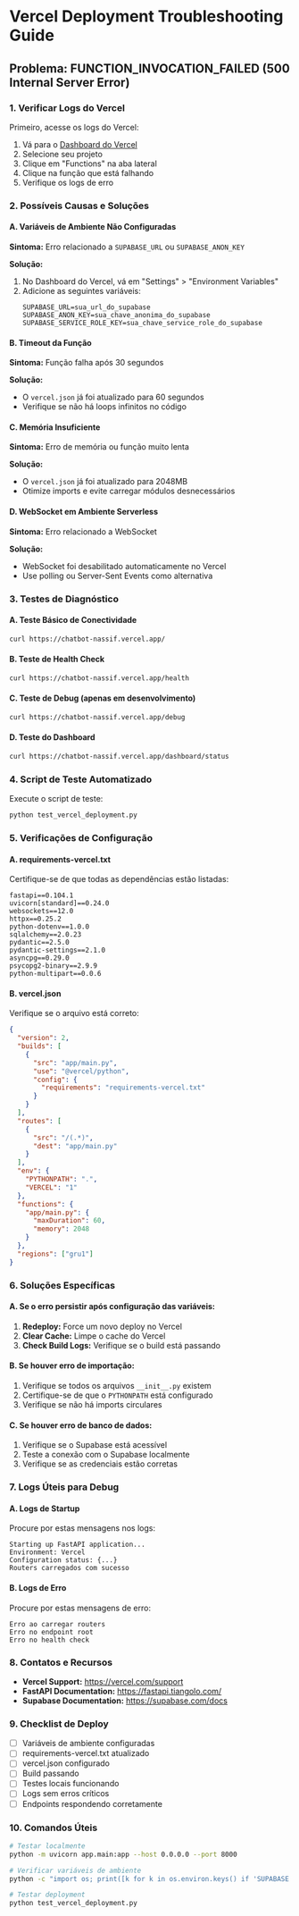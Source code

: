 # Vercel Deployment Troubleshooting Guide

## Problema: FUNCTION_INVOCATION_FAILED (500 Internal Server Error)

### 1. Verificar Logs do Vercel

Primeiro, acesse os logs do Vercel:
1. Vá para o [Dashboard do Vercel](https://vercel.com/dashboard)
2. Selecione seu projeto
3. Clique em "Functions" na aba lateral
4. Clique na função que está falhando
5. Verifique os logs de erro

### 2. Possíveis Causas e Soluções

#### A. Variáveis de Ambiente Não Configuradas

**Sintoma:** Erro relacionado a `SUPABASE_URL` ou `SUPABASE_ANON_KEY`

**Solução:**
1. No Dashboard do Vercel, vá em "Settings" > "Environment Variables"
2. Adicione as seguintes variáveis:
   ```
   SUPABASE_URL=sua_url_do_supabase
   SUPABASE_ANON_KEY=sua_chave_anonima_do_supabase
   SUPABASE_SERVICE_ROLE_KEY=sua_chave_service_role_do_supabase
   ```

#### B. Timeout da Função

**Sintoma:** Função falha após 30 segundos

**Solução:**
- O `vercel.json` já foi atualizado para 60 segundos
- Verifique se não há loops infinitos no código

#### C. Memória Insuficiente

**Sintoma:** Erro de memória ou função muito lenta

**Solução:**
- O `vercel.json` já foi atualizado para 2048MB
- Otimize imports e evite carregar módulos desnecessários

#### D. WebSocket em Ambiente Serverless

**Sintoma:** Erro relacionado a WebSocket

**Solução:**
- WebSocket foi desabilitado automaticamente no Vercel
- Use polling ou Server-Sent Events como alternativa

### 3. Testes de Diagnóstico

#### A. Teste Básico de Conectividade

```bash
curl https://chatbot-nassif.vercel.app/
```

#### B. Teste de Health Check

```bash
curl https://chatbot-nassif.vercel.app/health
```

#### C. Teste de Debug (apenas em desenvolvimento)

```bash
curl https://chatbot-nassif.vercel.app/debug
```

#### D. Teste do Dashboard

```bash
curl https://chatbot-nassif.vercel.app/dashboard/status
```

### 4. Script de Teste Automatizado

Execute o script de teste:

```bash
python test_vercel_deployment.py
```

### 5. Verificações de Configuração

#### A. requirements-vercel.txt

Certifique-se de que todas as dependências estão listadas:

```
fastapi==0.104.1
uvicorn[standard]==0.24.0
websockets==12.0
httpx==0.25.2
python-dotenv==1.0.0
sqlalchemy==2.0.23
pydantic==2.5.0
pydantic-settings==2.1.0
asyncpg==0.29.0
psycopg2-binary==2.9.9
python-multipart==0.0.6
```

#### B. vercel.json

Verifique se o arquivo está correto:

```json
{
  "version": 2,
  "builds": [
    {
      "src": "app/main.py",
      "use": "@vercel/python",
      "config": {
        "requirements": "requirements-vercel.txt"
      }
    }
  ],
  "routes": [
    {
      "src": "/(.*)",
      "dest": "app/main.py"
    }
  ],
  "env": {
    "PYTHONPATH": ".",
    "VERCEL": "1"
  },
  "functions": {
    "app/main.py": {
      "maxDuration": 60,
      "memory": 2048
    }
  },
  "regions": ["gru1"]
}
```

### 6. Soluções Específicas

#### A. Se o erro persistir após configuração das variáveis:

1. **Redeploy:** Force um novo deploy no Vercel
2. **Clear Cache:** Limpe o cache do Vercel
3. **Check Build Logs:** Verifique se o build está passando

#### B. Se houver erro de importação:

1. Verifique se todos os arquivos `__init__.py` existem
2. Certifique-se de que o `PYTHONPATH` está configurado
3. Verifique se não há imports circulares

#### C. Se houver erro de banco de dados:

1. Verifique se o Supabase está acessível
2. Teste a conexão com o Supabase localmente
3. Verifique se as credenciais estão corretas

### 7. Logs Úteis para Debug

#### A. Logs de Startup

Procure por estas mensagens nos logs:
```
Starting up FastAPI application...
Environment: Vercel
Configuration status: {...}
Routers carregados com sucesso
```

#### B. Logs de Erro

Procure por estas mensagens de erro:
```
Erro ao carregar routers
Erro no endpoint root
Erro no health check
```

### 8. Contatos e Recursos

- **Vercel Support:** https://vercel.com/support
- **FastAPI Documentation:** https://fastapi.tiangolo.com/
- **Supabase Documentation:** https://supabase.com/docs

### 9. Checklist de Deploy

- [ ] Variáveis de ambiente configuradas
- [ ] requirements-vercel.txt atualizado
- [ ] vercel.json configurado
- [ ] Build passando
- [ ] Testes locais funcionando
- [ ] Logs sem erros críticos
- [ ] Endpoints respondendo corretamente

### 10. Comandos Úteis

```bash
# Testar localmente
python -m uvicorn app.main:app --host 0.0.0.0 --port 8000

# Verificar variáveis de ambiente
python -c "import os; print([k for k in os.environ.keys() if 'SUPABASE' in k])"

# Testar deployment
python test_vercel_deployment.py
``` 